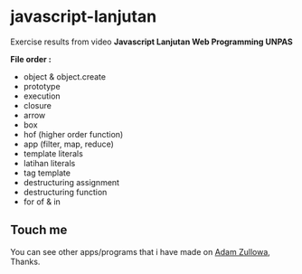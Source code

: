 # javascript-lanjutan

Exercise results from video **Javascript Lanjutan Web Programming UNPAS**

**File order :**

- object & object.create
- prototype
- execution
- closure
- arrow
- box
- hof (higher order function)
- app (filter, map, reduce)
- template literals
- latihan literals
- tag template
- destructuring assignment
- destructuring function
- for of & in

## Touch me

You can see other apps/programs that i have made on <a href="https://adamzullowa06.github.io/">Adam Zullowa</a>, Thanks.
